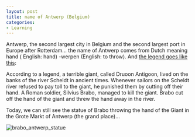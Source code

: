```yaml
---
layout: post
title: name of Antwerp (Belgium)
categories:
- Learning
---
```



Antwerp, the second largest city in Belgium and the second largest port in Europe after Rotterdam... the name of Antwerp comes from Dutch meaning hand ( English: hand) -werpen (English: to throw). And [the legend goes like this](http://carl.clickhere2.net/photo4.html):

According to a legend, a terrible giant, called Druoon Antigoon, lived on the banks of the river Scheldt in ancient times. Whenever sailors on the Scheldt river refused to pay toll to the giant, he punished them by cutting off their hand. A Roman soldier, Silvius Brabo, managed to kill the giant. Brabo cut off the hand of the giant and threw the hand away in the river.

Today, we can still see the statue of Brabo throwing the hand of the Giant in the Grote Markt of Antwerp (the grand place)...  

![](/img/brabo_antwerp_statue.jpg "brabo_antwerp_statue")

 
